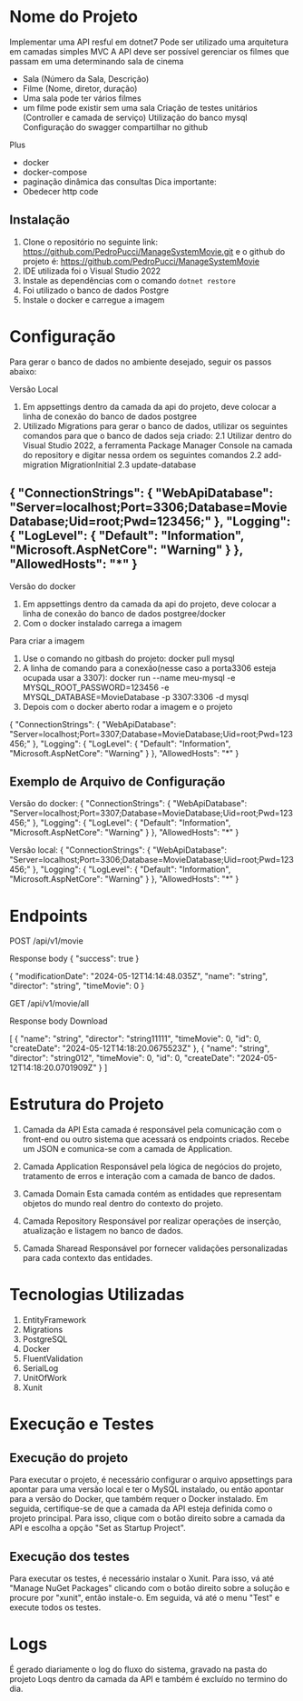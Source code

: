 # Nome do Projeto

Implementar uma API resful em dotnet7
Pode ser utilizado uma arquitetura em camadas simples MVC
A API deve ser possível gerenciar os filmes que passam em uma determinando sala de cinema
- Sala (Número da Sala, Descrição)
- Filme (Nome, diretor, duração)
- Uma sala pode ter vários filmes
- um filme pode existir sem uma sala
Criação de testes unitários (Controller e camada de serviço)
Utilização do banco mysql
Configuração do swagger
compartilhar no github

Plus
- docker
- docker-compose 
- paginação dinâmica das consultas
Dica importante:
- Obedecer http code

## Instalação

1. Clone o repositório no seguinte link: https://github.com/PedroPucci/ManageSystemMovie.git e o github do projeto é: https://github.com/PedroPucci/ManageSystemMovie
2. IDE utilizada foi o Visual Studio 2022 
3. Instale as dependências com o comando `dotnet restore`
4. Foi utilizado o banco de dados Postgre
5. Instale o docker e carregue a imagem

# Configuração

Para gerar o banco de dados no ambiente desejado, seguir os passos abaixo:

Versão Local
1. Em appsettings dentro da camada da api do projeto, deve colocar a linha de conexão do banco de dados postgree
2. Utilizado Migrations para gerar o banco de dados, utilizar os seguintes comandos para que o banco de dados seja criado:
2.1 Utilizar dentro do Visual Studio 2022, a ferramenta Package Manager Console na camada do repository e digitar nessa ordem os seguintes comandos
2.2 add-migration MigrationInitial
2.3 update-database

{
  "ConnectionStrings": {
    "WebApiDatabase": "Server=localhost;Port=3306;Database=MovieDatabase;Uid=root;Pwd=123456;"
  },
  "Logging": {
    "LogLevel": {
      "Default": "Information",
      "Microsoft.AspNetCore": "Warning"
    }
  },
  "AllowedHosts": "*"
}
-------------------------------
Versão do docker
1. Em appsettings dentro da camada da api do projeto, deve colocar a linha de conexão do banco de dados postgree/docker
2. Com o docker instalado carrega a imagem

Para criar a imagem

1. Use o comando no gitbash do projeto: docker pull mysql
2. A linha de comando para a conexão(nesse caso a porta3306 esteja ocupada usar a 3307): docker run --name meu-mysql -e MYSQL_ROOT_PASSWORD=123456 -e MYSQL_DATABASE=MovieDatabase -p 3307:3306 -d mysql 
3. Depois com o docker aberto rodar a imagem e o projeto

{
  "ConnectionStrings": {
    "WebApiDatabase": "Server=localhost;Port=3307;Database=MovieDatabase;Uid=root;Pwd=123456;"
  },
  "Logging": {
    "LogLevel": {
      "Default": "Information",
      "Microsoft.AspNetCore": "Warning"
    }
  },
  "AllowedHosts": "*"
}

## Exemplo de Arquivo de Configuração

Versão do docker:
{
  "ConnectionStrings": {
    "WebApiDatabase": "Server=localhost;Port=3307;Database=MovieDatabase;Uid=root;Pwd=123456;"
  },
  "Logging": {
    "LogLevel": {
      "Default": "Information",
      "Microsoft.AspNetCore": "Warning"
    }
  },
  "AllowedHosts": "*"
}

Versão local:
{
  "ConnectionStrings": {
    "WebApiDatabase": "Server=localhost;Port=3306;Database=MovieDatabase;Uid=root;Pwd=123456;"
  },
  "Logging": {
    "LogLevel": {
      "Default": "Information",
      "Microsoft.AspNetCore": "Warning"
    }
  },
  "AllowedHosts": "*"
}

# Endpoints

POST /api/v1/movie
	
Response body
{
  "success": true
}

{
  "modificationDate": "2024-05-12T14:14:48.035Z",
  "name": "string",
  "director": "string",
  "timeMovie": 0
}

GET /api/v1/movie/all

Response body
Download

[
  {
    "name": "string",
    "director": "string11111",
    "timeMovie": 0,
    "id": 0,
    "createDate": "2024-05-12T14:18:20.0675523Z"
  },
  {
    "name": "string",
    "director": "string012",
    "timeMovie": 0,
    "id": 0,
    "createDate": "2024-05-12T14:18:20.0701909Z"
  }
]

# Estrutura do Projeto

1. Camada da API
Esta camada é responsável pela comunicação com o front-end ou outro sistema que acessará os endpoints criados. Recebe um JSON e comunica-se com a camada de Application.

2. Camada Application
Responsável pela lógica de negócios do projeto, tratamento de erros e interação com a camada de banco de dados.

3. Camada Domain
Esta camada contém as entidades que representam objetos do mundo real dentro do contexto do projeto.

4. Camada Repository
Responsável por realizar operações de inserção, atualização e listagem no banco de dados.

5. Camada Sharead
Responsável por fornecer validações personalizadas para cada contexto das entidades.

# Tecnologias Utilizadas

1. EntityFramework
2. Migrations
3. PostgreSQL
4. Docker
5. FluentValidation
6. SerialLog
7. UnitOfWork
8. Xunit

# Execução e Testes

## Execução do projeto
Para executar o projeto, é necessário configurar o arquivo appsettings para apontar para uma versão local e ter o MySQL instalado, ou então apontar para a versão do Docker, que também requer o Docker instalado. 
Em seguida, certifique-se de que a camada da API esteja definida como o projeto principal. Para isso, clique com o botão direito sobre a camada da API e escolha a opção "Set as Startup Project".

## Execução dos testes
Para executar os testes, é necessário instalar o Xunit. Para isso, vá até "Manage NuGet Packages" clicando com o botão direito sobre a solução e procure por "xunit", então instale-o. Em seguida, vá até o menu "Test" e execute todos os testes.

# Logs
É gerado diariamente o log do fluxo do sistema, gravado na pasta do projeto Loqs dentro da camada da API e também é excluído no termino do dia.